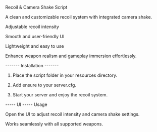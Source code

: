 Recoil & Camera Shake Script

A clean and customizable recoil system with integrated camera shake.

Adjustable recoil intensity

Smooth and user-friendly UI

Lightweight and easy to use

Enhance weapon realism and gameplay immersion effortlessly.

------- Installation -------

 1) Place the script folder in your resources directory.

2) Add ensure <jan-recoil> to your server.cfg.

3) Start your server and enjoy the recoil system.


 ----- UI -----
Usage

Open the UI to adjust recoil intensity and camera shake settings.

Works seamlessly with all supported weapons.
